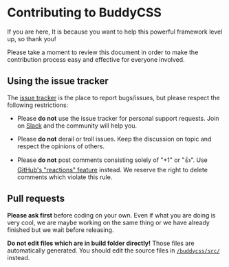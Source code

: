 # Contributing to BuddyCSS

If you are here, It is because you want to help this powerful framework level up, so thank you!

Please take a moment to review this document in order to make the contribution
process easy and effective for everyone involved.


## Using the issue tracker

The [issue tracker](https://github.com/BuddyCSS/BuddyCSS/issues) is the place to report bugs/issues, but please respect the following restrictions:

* Please **do not** use the issue tracker for personal support requests. Join on [Slack](https://join.slack.com/t/buddycss/shared_invite/enQtMzk2NDQxODMxNjcwLWQ5MmQxNzFiNGUwY2QyZDE2YTlhMjkyMDFjZjNiYzAzZGNmYjkyMjI0OTIyOGM3OTQ3ZDc4ZTQ3MDFlMDFlMjE) and the community will help you.

* Please **do not** derail or troll issues. Keep the discussion on topic and
  respect the opinions of others.

* Please **do not** post comments consisting solely of "+1" or ":thumbsup:".
  Use [GitHub's "reactions" feature](https://github.com/blog/2119-add-reactions-to-pull-requests-issues-and-comments)
  instead. We reserve the right to delete comments which violate this rule.


## Pull requests


**Please ask first** before coding on your own. Even if what you are doing is very cool,
we are maybe working on the same thing or we have already finished but we wait before releasing.


**Do not edit files which are in build folder directly!** Those files are automatically generated.
You should edit the source files in [`/buddycss/src/`](https://github.com/BuddyCSS/BuddyCSS/tree/master/src) instead.
